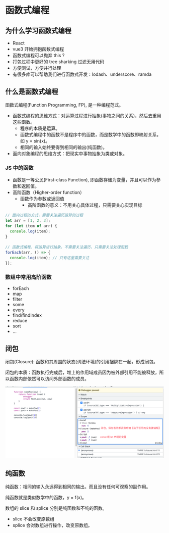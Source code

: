# 函数式编程

## 为什么学习函数式编程

- React
- vue3 开始拥抱函数式编程
- 函数式编程可以抛弃 this ?
- 打包过程中更好的 tree sharking 过滤无用代码
- 方便测试，方便并行处理
- 有很多库可以帮助我们进行函数式开发：lodash、underscore、ramda

## 什么是函数式编程

函数式编程(Function Programming, FP), 是一种编程范式。

- 函数式编程的思维方式：对运算过程进行抽象(事物之间的关系)，然后去重用这些函数。
  - 程序的本质是运算。
  - 函数式编程中的函数不是程序中的函数，而是数学中的函数即映射关系，如 y = sin(x)。
  - 相同的输入始终要得到相同的输出(纯函数)。
- 面向对象编程的思维方式：把现实中事物抽象为类或对象。

### JS 中的函数

- 函数是一等公民(First-class Function), 即函数存储为变量，并且可以作为参数和返回值。
- 高阶函数（Higher-order function）
  - 函数作为参数或返回值
	- 高阶函数的意义：不用关心具体过程，只需要关心实现目标

```js
// 面向过程的方式，需要关注遍历运算的过程
let arr = [1, 2, 3];
for (let item of arr) {
  console.log(item);
}

// 函数式编程，将运算进行抽象，不需要关注遍历，只需要关注处理函数
forEach(arr, () => {
  console.log(item); // 只有这里需要关注
});
```

### 数组中常用高阶函数

- forEach
- map
- filter
- some
- every
- find/findIndex
- reduce
- sort
- ...

## 闭包

闭包(Closure): 函数和其周围的状态(词法环境)的引用捆绑在一起，形成闭包。

闭包的本质：函数执行完成后，堆上的作用域成员因为被外部引用不能被释放，所以函数内部依然可以访问外部函数的成员。

![](./imgs/2022-04-05-22-50-25.png)


## 纯函数

纯函数：相同的输入永远得到相同的输出。而且没有任何可观察的副作用。
  
纯函数就是类似数学中的函数，y = f(x)。

数组的 slice 和 splice 分别是纯函数和不纯的函数。
- slice 不会改变原数组
- splice 会对数组进行操作，改变原数组。

